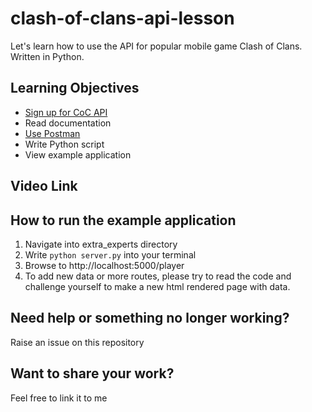 # clash-of-clans-api-lesson
Let's learn how to use the API for popular mobile game Clash of Clans. Written in Python.

## Learning Objectives
- [Sign up for CoC API](https://developer.clashofclans.com/#/)
- Read documentation
- [Use Postman](https://www.getpostman.com/)
- Write Python script
- View example application

## Video Link

## How to run the example application
1. Navigate into extra_experts directory
2. Write `python server.py` into your terminal
3. Browse to http://localhost:5000/player
4. To add new data or more routes, please try to read the code and challenge yourself to make a new html rendered page with data.

## Need help or something no longer working?

Raise an issue on this repository

## Want to share your work?

Feel free to link it to me
